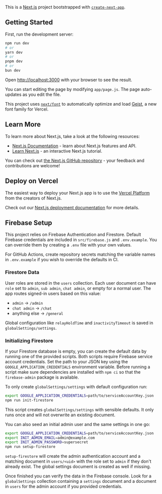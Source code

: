 This is a [Next.js](https://nextjs.org) project bootstrapped with [`create-next-app`](https://github.com/vercel/next.js/tree/canary/packages/create-next-app).

## Getting Started

First, run the development server:

```bash
npm run dev
# or
yarn dev
# or
pnpm dev
# or
bun dev
```

Open [http://localhost:3000](http://localhost:3000) with your browser to see the result.

You can start editing the page by modifying `app/page.js`. The page auto-updates as you edit the file.

This project uses [`next/font`](https://nextjs.org/docs/app/building-your-application/optimizing/fonts) to automatically optimize and load [Geist](https://vercel.com/font), a new font family for Vercel.

## Learn More

To learn more about Next.js, take a look at the following resources:

- [Next.js Documentation](https://nextjs.org/docs) - learn about Next.js features and API.
- [Learn Next.js](https://nextjs.org/learn) - an interactive Next.js tutorial.

You can check out [the Next.js GitHub repository](https://github.com/vercel/next.js) - your feedback and contributions are welcome!

## Deploy on Vercel

The easiest way to deploy your Next.js app is to use the [Vercel Platform](https://vercel.com/new?utm_medium=default-template&filter=next.js&utm_source=create-next-app&utm_campaign=create-next-app-readme) from the creators of Next.js.

Check out our [Next.js deployment documentation](https://nextjs.org/docs/app/building-your-application/deploying) for more details.

## Firebase Setup

This project relies on Firebase Authentication and Firestore. Default Firebase credentials are included in `src/firebase.js` and `.env.example`. You can override them by creating a `.env` file with your own values.

For GitHub Actions, create repository secrets matching the variable names in `.env.example` if you wish to override the defaults in CI.

### Firestore Data

User roles are stored in the `users` collection. Each user document can have `role` set to `admin`, `sub admin`, `chat admin`, or empty for a normal user. The app routes signed-in users based on this value:

- `admin` -> `/admin`
- `chat admin` -> `/chat`
- anything else -> `/general`

Global configuration like `relayHoldTime` and `inactivityTimeout` is saved in `globalSettings/settings`.

### Initializing Firestore

If your Firestore database is empty, you can create the default data by running one of the provided scripts. Both scripts require Firebase service account credentials. Set the path to your JSON key using the `GOOGLE_APPLICATION_CREDENTIALS` environment variable. Before running a script make sure dependencies are installed with `npm ci` so that the `firebase-admin` package is available.

To only create `globalSettings/settings` with default configuration run:

```bash
export GOOGLE_APPLICATION_CREDENTIALS=path/to/serviceAccountKey.json
npm run init-firestore
```

This script creates `globalSettings/settings` with sensible defaults. It only runs once and will not overwrite an existing document.

You can also seed an initial admin user and the same settings in one go:

```bash
export GOOGLE_APPLICATION_CREDENTIALS=path/to/serviceAccountKey.json
export INIT_ADMIN_EMAIL=admin@example.com
export INIT_ADMIN_PASSWORD=supersecret
npm run setup-firestore
```

`setup-firestore` will create the admin authentication account and a matching document in `users/<uid>` with the role set to `admin` if they don't already exist. The global settings document is created as well if missing.

Once finished you can verify the data in the Firebase console. Look for a `globalSettings` collection containing a `settings` document and a document in `users` for the admin account if you provided credentials.
